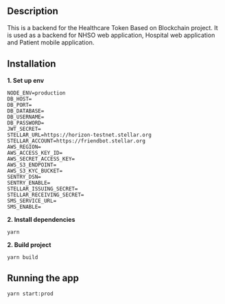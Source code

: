 
  ## Description
This is a backend for the Healthcare Token Based on Blockchain project. It is used as a backend for NHSO web application, Hospital web application and Patient mobile application.

## Installation

**1. Set up env**
```
NODE_ENV=production
DB_HOST=
DB_PORT=
DB_DATABASE=
DB_USERNAME=
DB_PASSWORD=
JWT_SECRET=
STELLAR_URL=https://horizon-testnet.stellar.org
STELLAR_ACCOUNT=https://friendbot.stellar.org
AWS_REGION=
AWS_ACCESS_KEY_ID=
AWS_SECRET_ACCESS_KEY=
AWS_S3_ENDPOINT=
AWS_S3_KYC_BUCKET=
SENTRY_DSN=
SENTRY_ENABLE=
STELLAR_ISSUING_SECRET=
STELLAR_RECEIVING_SECRET=
SMS_SERVICE_URL=
SMS_ENABLE=
```
**2. Install dependencies**
```
yarn
```
**2. Build project**
```
yarn build
```


## Running the app
```
yarn start:prod
```